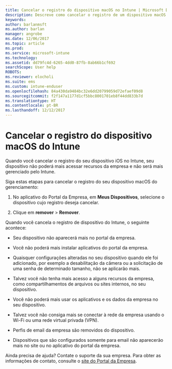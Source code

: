 ```yaml
---
title: Cancelar o registro do dispositivo macOS no Intune | Microsoft Docs
description: Descreve como cancelar o registro de um dispositivo macOS do Intune
keywords: 
author: barlanmsft
ms.author: barlan
manager: angrobe
ms.date: 12/06/2017
ms.topic: article
ms.prod: 
ms.service: microsoft-intune
ms.technology: 
ms.assetid: dd79fc4d-6265-4dd0-87fb-8ab66b1cf692
searchScope: User help
ROBOTS: 
ms.reviewer: elocholi
ms.suite: ems
ms.custom: intune-enduser
ms.openlocfilehash: 84a430da9484bc32e6dd20799059d72efaef09d8
ms.sourcegitcommit: f2f147a1177d1cf5bbc8001701eb8f44dd833b7d
ms.translationtype: HT
ms.contentlocale: pt-BR
ms.lasthandoff: 12/12/2017
---
```

# <a name="unenroll-your-macos-device-from-intune"></a>Cancelar o registro do dispositivo macOS do Intune

Quando você cancelar o registro do seu dispositivo iOS no Intune, seu dispositivo não poderá mais acessar recursos da empresa e não será mais gerenciado pelo Intune.

Siga estas etapas para cancelar o registro do seu dispositivo macOS do gerenciamento:

1.  No aplicativo do Portal da Empresa, em **Meus Dispositivos**, selecione o dispositivo cujo registro deseja cancelar.

2.  Clique em **remover** > **Remover**.

Quando você cancela o registro de dispositivo do Intune, o seguinte acontece:

-   Seu dispositivo não aparecerá mais no portal da empresa.

-   Você não poderá mais instalar aplicativos do portal da empresa.

-   Quaisquer configurações alteradas no seu dispositivo quando ele foi adicionado, por exemplo a desabilitação da câmera ou a solicitação de uma senha de determinado tamanho, não se aplicarão mais.

-   Talvez você não tenha mais acesso a alguns recursos da empresa, como compartilhamentos de arquivos ou sites internos, no seu dispositivo.

-   Você não poderá mais usar os aplicativos e os dados da empresa no seu dispositivo.

-   Talvez você não consiga mais se conectar à rede da empresa usando o Wi-Fi ou uma rede virtual privada (VPN).

-   Perfis de email da empresa são removidos do dispositivo.

-   Dispositivos que são configurados somente para email não aparecerão mais no site ou no aplicativo do portal da empresa.

Ainda precisa de ajuda? Contate o suporte da sua empresa. Para obter as informações de contato, consulte o [site do Portal da Empresa](https://portal.manage.microsoft.com#HelpDeskDialog).
